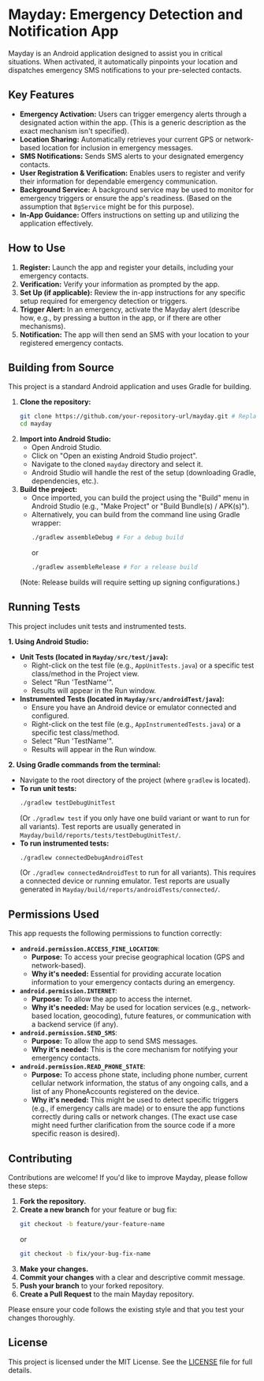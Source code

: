 # Mayday: Emergency Detection and Notification App

Mayday is an Android application designed to assist you in critical situations. When activated, it automatically pinpoints your location and dispatches emergency SMS notifications to your pre-selected contacts.

## Key Features

*   **Emergency Activation:** Users can trigger emergency alerts through a designated action within the app. (This is a generic description as the exact mechanism isn't specified).
*   **Location Sharing:** Automatically retrieves your current GPS or network-based location for inclusion in emergency messages.
*   **SMS Notifications:** Sends SMS alerts to your designated emergency contacts.
*   **User Registration & Verification:** Enables users to register and verify their information for dependable emergency communication.
*   **Background Service:** A background service may be used to monitor for emergency triggers or ensure the app's readiness. (Based on the assumption that `BgService` might be for this purpose).
*   **In-App Guidance:** Offers instructions on setting up and utilizing the application effectively.

## How to Use

1.  **Register:** Launch the app and register your details, including your emergency contacts.
2.  **Verification:** Verify your information as prompted by the app.
3.  **Set Up (if applicable):** Review the in-app instructions for any specific setup required for emergency detection or triggers.
4.  **Trigger Alert:** In an emergency, activate the Mayday alert (describe how, e.g., by pressing a button in the app, or if there are other mechanisms).
5.  **Notification:** The app will then send an SMS with your location to your registered emergency contacts.

## Building from Source

This project is a standard Android application and uses Gradle for building.

1.  **Clone the repository:**
    ```bash
    git clone https://github.com/your-repository-url/mayday.git # Replace with the actual URL
    cd mayday
    ```
2.  **Import into Android Studio:**
    - Open Android Studio.
    - Click on "Open an existing Android Studio project".
    - Navigate to the cloned `mayday` directory and select it.
    - Android Studio will handle the rest of the setup (downloading Gradle, dependencies, etc.).
3.  **Build the project:**
    - Once imported, you can build the project using the "Build" menu in Android Studio (e.g., "Make Project" or "Build Bundle(s) / APK(s)").
    - Alternatively, you can build from the command line using Gradle wrapper:
      ```bash
      ./gradlew assembleDebug # For a debug build
      ```
      or
      ```bash
      ./gradlew assembleRelease # For a release build
      ```
    (Note: Release builds will require setting up signing configurations.)

## Running Tests

This project includes unit tests and instrumented tests.

**1. Using Android Studio:**
   - **Unit Tests (located in `Mayday/src/test/java`):**
     - Right-click on the test file (e.g., `AppUnitTests.java`) or a specific test class/method in the Project view.
     - Select "Run 'TestName'".
     - Results will appear in the Run window.
   - **Instrumented Tests (located in `Mayday/src/androidTest/java`):**
     - Ensure you have an Android device or emulator connected and configured.
     - Right-click on the test file (e.g., `AppInstrumentedTests.java`) or a specific test class/method.
     - Select "Run 'TestName'".
     - Results will appear in the Run window.

**2. Using Gradle commands from the terminal:**
   - Navigate to the root directory of the project (where `gradlew` is located).
   - **To run unit tests:**
     ```bash
     ./gradlew testDebugUnitTest
     ```
     (Or `./gradlew test` if you only have one build variant or want to run for all variants).
     Test reports are usually generated in `Mayday/build/reports/tests/testDebugUnitTest/`.
   - **To run instrumented tests:**
     ```bash
     ./gradlew connectedDebugAndroidTest
     ```
     (Or `./gradlew connectedAndroidTest` to run for all variants). This requires a connected device or running emulator.
     Test reports are usually generated in `Mayday/build/reports/androidTests/connected/`.

## Permissions Used

This app requests the following permissions to function correctly:

*   **`android.permission.ACCESS_FINE_LOCATION`**:
    *   **Purpose:** To access your precise geographical location (GPS and network-based).
    *   **Why it's needed:** Essential for providing accurate location information to your emergency contacts during an emergency.
*   **`android.permission.INTERNET`**:
    *   **Purpose:** To allow the app to access the internet.
    *   **Why it's needed:** May be used for location services (e.g., network-based location, geocoding), future features, or communication with a backend service (if any).
*   **`android.permission.SEND_SMS`**:
    *   **Purpose:** To allow the app to send SMS messages.
    *   **Why it's needed:** This is the core mechanism for notifying your emergency contacts.
*   **`android.permission.READ_PHONE_STATE`**:
    *   **Purpose:** To access phone state, including phone number, current cellular network information, the status of any ongoing calls, and a list of any PhoneAccounts registered on the device.
    *   **Why it's needed:** This might be used to detect specific triggers (e.g., if emergency calls are made) or to ensure the app functions correctly during calls or network changes. (The exact use case might need further clarification from the source code if a more specific reason is desired).

## Contributing

Contributions are welcome! If you'd like to improve Mayday, please follow these steps:

1.  **Fork the repository.**
2.  **Create a new branch** for your feature or bug fix:
    ```bash
    git checkout -b feature/your-feature-name
    ```
    or
    ```bash
    git checkout -b fix/your-bug-fix-name
    ```
3.  **Make your changes.**
4.  **Commit your changes** with a clear and descriptive commit message.
5.  **Push your branch** to your forked repository.
6.  **Create a Pull Request** to the main Mayday repository.

Please ensure your code follows the existing style and that you test your changes thoroughly.

## License

This project is licensed under the MIT License. See the [LICENSE](LICENSE) file for full details.
